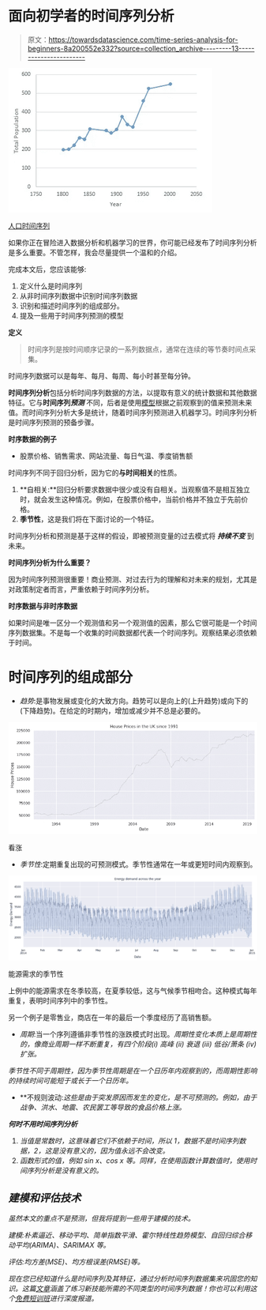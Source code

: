 # 面向初学者的时间序列分析

> 原文：<https://towardsdatascience.com/time-series-analysis-for-beginners-8a200552e332?source=collection_archive---------13----------------------->

![](img/f0f9f5ec3162a8740964f8224bdec9ba.png)

[人口时间序列](https://commons.wikimedia.org/wiki/File:Gisleham_Population_Time_Series_1801-2011.jpg)

如果你正在冒险进入数据分析和机器学习的世界，你可能已经发布了时间序列分析是多么重要。不管怎样，我会尽量提供一个温和的介绍。

完成本文后，您应该能够:

1.  定义什么是时间序列
2.  从非时间序列数据中识别时间序列数据
3.  识别和描述时间序列的组成部分。
4.  提及一些用于时间序列预测的模型

**定义**

> 时间序列是按时间顺序记录的一系列数据点，通常在连续的等节奏时间点采集。

时间序列数据可以是每年、每月、每周、每小时甚至每分钟。

**时间序列分析**包括分析时间序列数据的方法，以提取有意义的统计数据和其他数据特征。它与**时间序列*预测*** 不同，后者是使用[模型](https://en.wikipedia.org/wiki/Model_(abstract))根据之前观察到的值来预测未来值。而时间序列分析大多是统计，随着时间序列预测进入机器学习。时间序列分析是时间序列预测的预备步骤。

**时序数据的例子**

*   股票价格、销售需求、网站流量、每日气温、季度销售额

时间序列不同于回归分析，因为它的**与时间相关**的性质。

1.  **自相关:**回归分析要求数据中很少或没有自相关。当观察值不是相互独立时，就会发生这种情况。例如，在股票价格中，当前价格并不独立于先前价格。
2.  **季节性**，这是我们将在下面讨论的一个特征。

时间序列分析和预测是基于这样的假设，即被预测变量的过去模式将 ***持续不变*** 到未来。

**时间序列分析为什么重要？**

因为时间序列预测很重要！商业预测、对过去行为的理解和对未来的规划，尤其是对政策制定者而言，严重依赖于时间序列分析。

**时序数据与非时序数据**

如果时间是唯一区分一个观测值和另一个观测值的因素，那么它很可能是一个时间序列数据集。不是每一个收集的时间数据都代表一个时间序列。观察结果必须依赖于时间。

# 时间序列的组成部分

*   *趋势*:是事物发展或变化的大致方向。趋势可以是向上的(上升趋势)或向下的(下降趋势)。在给定的时期内，增加或减少并不总是必要的。

![](img/0ea6d71c21ea482df6ef879a02bdb4c5.png)

看涨

*   *季节性*:定期重复出现的可预测模式。季节性通常在一年或更短时间内观察到。

![](img/7c2d853c28e8f6376ed5d0fb9b9fb4eb.png)

能源需求的季节性

上例中的能源需求在冬季较高，在夏季较低，这与气候季节相吻合。这种模式每年重复，表明时间序列中的季节性。

另一个例子是零售业，商店在一年的最后一个季度经历了高销售额。

*   *周期*:当一个序列遵循非季节性的涨跌模式时出现。*周期性变化本质上是周期性的，像商业周期一样不断重复，有四个阶段(i) *高峰* (ii) *衰退* (iii) *低谷/萧条* (iv) *扩张*。*

*季节性不同于周期性，因为季节性周期是在一个日历年内观察到的，而周期性影响的持续时间可能短于或长于一个日历年。*

*   **不规则波动:*这些是由于突发原因而发生的变化，是不可预测的。例如，由于战争、洪水、地震、农民罢工等导致的食品价格上涨。*

***何时不用时间序列分析***

1.  *当值是常数时，这意味着它们不依赖于时间，所以 1，数据不是时间序列数据，2，这是没有意义的，因为值永远不会改变。*
2.  *函数形式的值，例如 sin x、cos x 等。同样，在使用函数计算数值时，使用时间序列分析是没有意义的。*

## *建模和评估技术*

*虽然本文的重点不是预测，但我将提到一些用于建模的技术。*

**建模*:朴素逼近、移动平均、简单指数平滑、霍尔特线性趋势模型、自回归综合移动平均(ARIMA)、SARIMAX 等。*

**评估*:均方差(MSE)、均方根误差(RMSE)等。*

*现在您已经知道什么是时间序列及其特征，通过分析时间序列数据集来巩固您的知识。这篇[文章](https://machinelearningmastery.com/time-series-datasets-for-machine-learning/)涵盖了练习新技能所需的不同类型的时间序列数据！你也可以利用这个[免费短训班](https://courses.analyticsvidhya.com/courses/creating-time-series-forecast-using-python/)进行深度报道。*